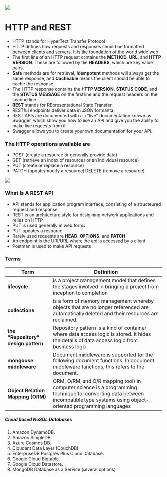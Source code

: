 ![](https://www.ionos.com/digitalguide/fileadmin/DigitalGuide/Teaser/was-ist-http-t.jpg)

# HTTP and REST

* HTTP stands for HyperText Transfer Protocol
* HTTP defines how requests and responses should be formatted between clients and servers. It is the foundation of the world wide web
* The first line of an HTTP request contains the __METHOD__, __URL__, and __HTTP VERSION__. These are followed by the __HEADERS__, which are key value pairs. 
* __Safe__ methods are for retrieval, __Idempotent__ methods will always get the same response, and __Cacheable__ means the client should be able to cache the response
* The HTTP response contains the __HTTP VERSION__, __STATUS CODE__, and the __STATUS MESSAGE__ on the first line and the request headers on the second line. 
* __REST__ stands for REpresentational State Transfer.
* RESTful endpoints deliver data in JSON formanta
* REST APIs are documented with a a "live" documentation known as Swagger, which show you how to use an API and give you the ability to make live requests from it
* Swagger allows you to create your own documentation for your API.

### The HTTP operations available are
* POST (create a resource or generally provide data)
* GET (retrieve an index of resources or an individual resource)
* PUT (create or replace a resource)
* PATCH (update/modify a resource)
DELETE (remove a resource)


![](https://www.univention.com/wp-content/uploads/2020/04/200416-rest-api.jpg)

### What Is A REST API

* API stands for application program interface, consisting of a structeured request and response
* REST is an architecture style for desigining network applications and relies on HTTP
* PUT is used generally in web forms
* PUT updates a resource
* Rarely used requests are __HEAD__, __OPTIONS__, and __PATCH__
* An endpoint is the URI/URL where the api is accessed by a client
* Postman is used to make API requests


### Terms
| Term | Definition |
|-|-|
|**lifecycle** | is a project management model that defines the stages involved in bringing a project from inception to completion |
|**collections** | is a form of memory management whereby objects that are no longer referenced are automatically deleted and their resources are reclaimed. |
|**the “Repository” design pattern** | Repository pattern is a kind of container where data access logic is stored. It hides the details of data access logic from business logic. |
|**mongoose middleware** | Document middleware is supported for the following document functions. In document middleware functions, this refers to the document.|
|**Object Relation Mapping (ORM)** | ORM, O/RM, and O/R mapping tool) in computer science is a programming technique for converting data between incompatible type systems using object-oriented programming languages |


##### Cloud based NoSQL Databases
1. Amazon DynamoDB.
1. Amazon SimpleDB.
1. Azure Cosmos DB.
1. Cloudant Data Layer (CouchDB)
1. EnterpriseDB Postgres Plus Cloud Database.
1. Google Cloud Bigtable.
1. Google Cloud Datastore.
1. MongoDB Database as a Service (several options)

